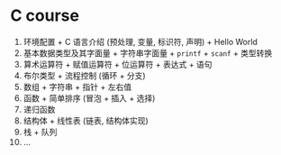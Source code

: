 # C course

1. 环境配置 + C 语言介绍 (预处理, 变量, 标识符, 声明) + Hello World
2. 基本数据类型及其字面量 + 字符串字面量 + `printf` + `scanf` + 类型转换
3. 算术运算符 + 赋值运算符 + 位运算符 + 表达式 + 语句
4. 布尔类型 + 流程控制 (循环 + 分支)
5. 数组 + 字符串 + 指针 + 左右值
6. 函数 + 简单排序 (冒泡 + 插入 + 选择)
8. 递归函数
7. 结构体 + 线性表 (链表, 结构体实现)
9. 栈 + 队列
10. ...
